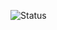 ![Status](https://github.com/turannul/cdn-ipa/actions/workflows/pages/pages-build-deployment/badge.svg)